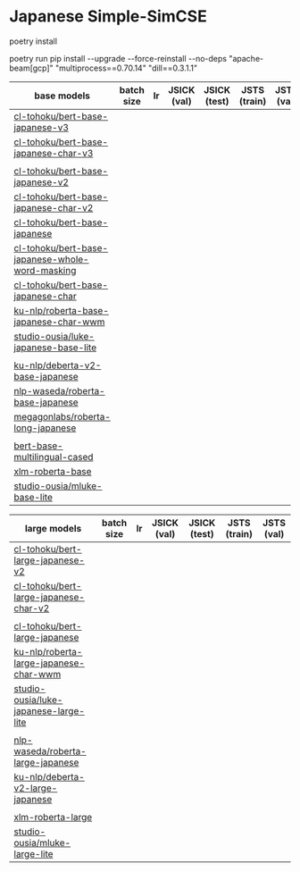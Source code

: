 # Japanese Simple-SimCSE

poetry install
<!-- poetry run pip install --upgrade --force-reinstall --no-deps "apache-beam[gcp]" "multiprocess==0.70.14" -->
poetry run pip install --upgrade --force-reinstall --no-deps "apache-beam[gcp]" "multiprocess==0.70.14" "dill==0.3.1.1"



| base models                                                                                                               | batch size |  lr   | JSICK (val) | JSICK (test) | JSTS (train) | JSTS (val) |
| ------------------------------------------------------------------------------------------------------------------------- | :--------: | :---: | :---------: | :----------: | :----------: | :--------: |
| [cl-tohoku/bert-base-japanese-v3](https://huggingface.co/cl-tohoku/bert-base-japanese-v3)                                 |            |       |             |              |              |            |
| [cl-tohoku/bert-base-japanese-char-v3](https://huggingface.co/cl-tohoku/bert-base-japanese-char-v3)                       |            |       |             |              |              |            |
|                                                                                                                           |            |       |             |              |              |            |
| [cl-tohoku/bert-base-japanese-v2](https://huggingface.co/cl-tohoku/bert-base-japanese-v2)                                 |            |       |             |              |              |            |
| [cl-tohoku/bert-base-japanese-char-v2](https://huggingface.co/cl-tohoku/bert-base-japanese-char-v2)                       |            |       |             |              |              |            |
| [cl-tohoku/bert-base-japanese](https://huggingface.co/cl-tohoku/bert-base-japanese)                                       |            |       |             |              |              |            |
| [cl-tohoku/bert-base-japanese-whole-word-masking](https://huggingface.co/cl-tohoku/bert-base-japanese-whole-word-masking) |            |       |             |              |              |            |
| [cl-tohoku/bert-base-japanese-char](https://huggingface.co/cl-tohoku/bert-base-japanese-char)                             |            |       |             |              |              |            |
| [ku-nlp/roberta-base-japanese-char-wwm](https://huggingface.co/ku-nlp/roberta-base-japanese-char-wwm)                     |            |       |             |              |              |            |
| [studio-ousia/luke-japanese-base-lite](https://huggingface.co/studio-ousia/luke-japanese-base-lite)                       |            |       |             |              |              |            |
|                                                                                                                           |            |       |             |              |              |            |
| [ku-nlp/deberta-v2-base-japanese](https://huggingface.co/ku-nlp/deberta-v2-base-japanese)                                 |            |       |             |              |              |            |
| [nlp-waseda/roberta-base-japanese](https://huggingface.co/nlp-waseda/roberta-base-japanese)                               |            |       |             |              |              |            |
| [megagonlabs/roberta-long-japanese](https://huggingface.co/megagonlabs/roberta-long-japanese)                             |            |       |             |              |              |            |
|                                                                                                                           |            |       |             |              |              |            |
| [bert-base-multilingual-cased](https://huggingface.co/bert-base-multilingual-cased)                                       |            |       |             |              |              |            |
| [xlm-roberta-base](https://huggingface.co/xlm-roberta-base)                                                               |            |       |             |              |              |            |
| [studio-ousia/mluke-base-lite](https://huggingface.co/studio-ousia/mluke-base-lite)                                       |            |       |             |              |              |            |



| large models                                                                                            | batch size |  lr   | JSICK (val) | JSICK (test) | JSTS (train) | JSTS (val) |
| ------------------------------------------------------------------------------------------------------- | :--------: | :---: | :---------: | :----------: | :----------: | :--------: |
| [cl-tohoku/bert-large-japanese-v2](https://huggingface.co/cl-tohoku/bert-large-japanese-v2)             |            |       |             |              |              |            |
| [cl-tohoku/bert-large-japanese-char-v2](https://huggingface.co/cl-tohoku/bert-large-japanese-char-v2)   |            |       |             |              |              |            |
|                                                                                                         |            |       |             |              |              |            |
| [cl-tohoku/bert-large-japanese](https://huggingface.co/cl-tohoku/bert-large-japanese)                   |            |       |             |              |              |            |
| [ku-nlp/roberta-large-japanese-char-wwm](https://huggingface.co/ku-nlp/roberta-large-japanese-char-wwm) |            |       |             |              |              |            |
| [studio-ousia/luke-japanese-large-lite](https://huggingface.co/studio-ousia/luke-japanese-large-lite)   |            |       |             |              |              |            |
|                                                                                                         |            |       |             |              |              |            |
| [nlp-waseda/roberta-large-japanese](https://huggingface.co/nlp-waseda/roberta-large-japanese)           |            |       |             |              |              |            |
| [ku-nlp/deberta-v2-large-japanese](https://huggingface.co/ku-nlp/deberta-v2-large-japanese)             |            |       |             |              |              |            |
|                                                                                                         |            |       |             |              |              |            |
| [xlm-roberta-large](https://huggingface.co/xlm-roberta-large)                                           |            |       |             |              |              |            |
| [studio-ousia/mluke-large-lite](https://huggingface.co/studio-ousia/mluke-large-lite)                   |            |       |             |              |              |            |
